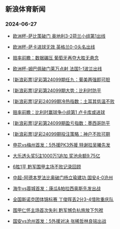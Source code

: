 ## 新浪体育新闻 
### 2024-06-27

+ [欧洲杯-萨比策破门 奥地利3-2荷兰小组第1出线](https://sports.sina.com.cn/g/pl/2024-06-26/doc-inazzfps0916659.shtml)

+ [欧洲杯-萨卡进球无效 英格兰0-0头名出线](https://sports.sina.com.cn/g/pl/2024-06-26/doc-inazzfpt6408657.shtml)

+ [赔率前瞻：数据碾压 葡萄牙再夺大胜无悬念](https://sports.sina.com.cn/l/2024-06-26/doc-inazzfps0919839.shtml)

+ [欧洲杯-姆巴佩破门莱万点射 法国1-1波兰出线](https://sports.sina.com.cn/g/laliga/2024-06-26/doc-inazzfpt6410301.shtml)

+ [[新浪彩票]足彩第24099期任九：葡美两强即可胆](https://sports.sina.com.cn/l/2024-06-26/doc-inazzfps0933233.shtml)

+ [[新浪彩票]足彩第24099期大势：比利时防平](https://sports.sina.com.cn/l/2024-06-26/doc-inazzfps0932586.shtml)

+ [[新浪彩票]足彩24099期冷热指数：土耳其低温不败](https://sports.sina.com.cn/l/2024-06-26/doc-inazzfpt6432414.shtml)

+ [赔率前瞻：比利时赢球争小组第1 卢卡库或进球](https://sports.sina.com.cn/l/2024-06-26/doc-inazzfpt6417391.shtml)

+ [[新浪彩票]足彩第24099期盈亏指数：墨西哥防平](https://sports.sina.com.cn/l/2024-06-26/doc-inazzfps0934748.shtml)

+ [[新浪彩票]足彩24099期投注策略：神户不败可期](https://sports.sina.com.cn/l/2024-06-26/doc-inazzfps0933927.shtml)

+ [申花vs梅州首发：5外援PK3外援 特谢拉吴曦先发](https://sports.sina.com.cn/china/j/2024-06-26/doc-incaahzf6102967.shtml)

+ [大乐透头奖5注1000万1追加 奖池余额9.75亿](https://sports.sina.com.cn/l/2024-06-26/doc-incaatqz5911610.shtml)

+ [6胜1平 黔军围甲主场不败记录回顾](https://sports.sina.com.cn/go/2024-06-26/doc-inazzscp6257543.shtml)

+ [中超-阿德本罗法比奥破门杨立瑜建功 国安4-0沧州](https://sports.sina.com.cn/china/j/2024-06-26/doc-incaapia0540795.shtml)

+ [海牛vs蓉城首发：康瓜&帕拉西奥斯先发出战](https://sports.sina.com.cn/china/j/2024-06-26/doc-incaahze0609645.shtml)

+ [全国斯诺克团体锦标赛 丁俊晖丢2分3-4惜败重庆队](https://sports.sina.com.cn/others/snooker/2024-06-26/doc-incaahzf6106244.shtml)

+ [围甲仁怀主场首次失利 黔军憾负杭旅放下包袱](https://sports.sina.com.cn/go/2024-06-26/doc-inazzscn0760257.shtml)

+ [国安vs沧州首发：5外援对决 张稀哲林良铭出战](https://sports.sina.com.cn/china/j/2024-06-26/doc-incaahze0618726.shtml)

